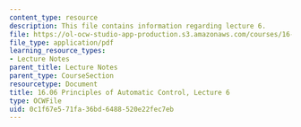 ```yaml
---
content_type: resource
description: This file contains information regarding lecture 6.
file: https://ol-ocw-studio-app-production.s3.amazonaws.com/courses/16-06-principles-of-automatic-control-fall-2012/0c1f67e571fa36bd6488520e22fec7eb_MIT16_06F12_Lecture_6.pdf
file_type: application/pdf
learning_resource_types:
- Lecture Notes
parent_title: Lecture Notes
parent_type: CourseSection
resourcetype: Document
title: 16.06 Principles of Automatic Control, Lecture 6
type: OCWFile
uid: 0c1f67e5-71fa-36bd-6488-520e22fec7eb
---
```

